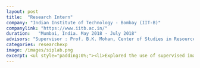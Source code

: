 ```yaml
---
layout: post
title:  "Research Intern"
company: "Indian Institute of Technology - Bombay (IIT-B)"
companylink: "https://www.iitb.ac.in/"
duration:   "Mumbai, India. May 2018 - July 2018"
advisors: "Supervisor : Prof. B.K. Mohan, Center of Studies in Resource Engineering"
categories: researchexp
image: /images/siplab.png
excerpt: <ul style="padding:0%;"><li>Explored the use of supervised image classifiers for the classification of hyperspectral satellite images from the AVIRIS and Salinas datasets.</li><li>Adapted the K- Nearest Neighbors, Parallelepiped and Multi-Layer Perceptron algorithms for hyperspectral imaging, by training them with pixel intensities as features and classifying the images into corresponding geographical regions.</li><li>Wrote a short review paper based on this work that was presented at ISC'18.</li></ul>
---
```

